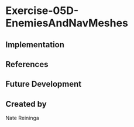 # Exercise-05D-EnemiesAndNavMeshes


## Implementation

## References

## Future Development

## Created by
Nate Reininga
